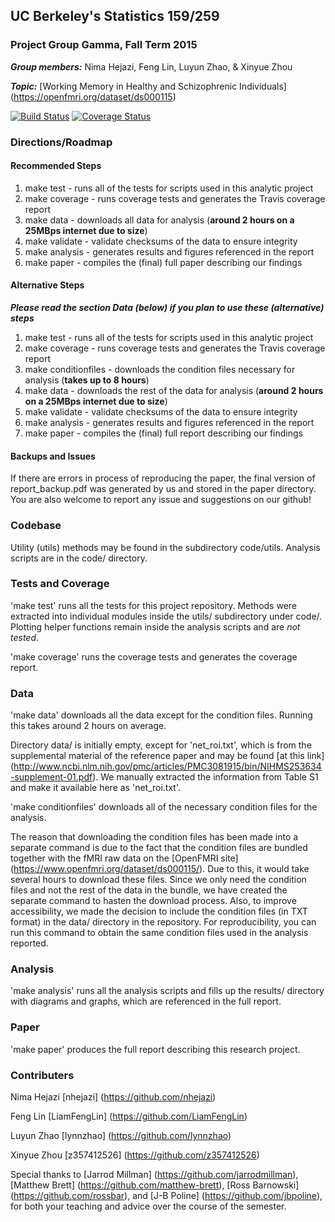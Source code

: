 ## UC Berkeley's Statistics 159/259
### Project Group Gamma, Fall Term 2015 

_**Group members:**_ Nima Hejazi, Feng Lin, Luyun Zhao, & Xinyue Zhou

_**Topic:**_ [Working Memory in Healthy and Schizophrenic Individuals] (https://openfmri.org/dataset/ds000115)

[![Build Status](https://travis-ci.org/berkeley-stat159/project-gamma.svg?branch=master)](https://travis-ci.org/berkeley-stat159/project-gamma?branch=master)
[![Coverage Status](https://coveralls.io/repos/berkeley-stat159/project-gamma/badge.svg?branch=master)](https://coveralls.io/r/berkeley-stat159/project-gamma?branch=master)

### Directions/Roadmap
#### Recommended Steps
1. make test - runs all of the tests for scripts used in this analytic project
2. make coverage - runs coverage tests and generates the Travis coverage report
3. make data - downloads all data for analysis (__around 2 hours on a 25MBps internet due to size__)
4. make validate - validate checksums of the data to ensure integrity
5. make analysis - generates results and figures referenced in the report
6. make paper - compiles the (final) full paper describing our findings

#### Alternative Steps
_**Please read the section Data (below) if you plan to use these (alternative) steps**_

1. make test - runs all of the tests for scripts used in this analytic project
2. make coverage - runs coverage tests and generates the Travis coverage report
3. make conditionfiles - downloads the condition files necessary for analysis (__takes up to 8 hours__)
4. make data - downloads the rest of the data for analysis (__around 2 hours on a 25MBps internet due to size__)
5. make validate - validate checksums of the data to ensure integrity
6. make analysis - generates results and figures referenced in the report
7. make paper - compiles the (final) full report describing our findings

#### Backups and Issues

If there are errors in process of reproducing the paper, the final version of report_backup.pdf was generated by us and stored
in the paper directory. You are also welcome to report any issue and suggestions on our github!

### Codebase 

Utility (utils) methods may be found in the subdirectory code/utils. Analysis scripts are in the code/ directory. 

### Tests and Coverage

'make test' runs all the tests for this project repository. Methods were extracted into individual modules inside the utils/ subdirectory under code/. Plotting helper functions remain inside the analysis scripts and are _not tested_.

'make coverage' runs the coverage tests and generates the coverage report.

### Data

'make data' downloads all the data except for the condition files. Running this takes around 2 hours on average. 

Directory data/ is initially empty, except for 'net_roi.txt', which is from the supplemental material of the reference paper and may be found [at this link] (http://www.ncbi.nlm.nih.gov/pmc/articles/PMC3081915/bin/NIHMS253634-supplement-01.pdf). We manually extracted the information from Table S1 and make it available here as 'net_roi.txt'.

'make conditionfiles' downloads all of the necessary condition files for the analysis.

The reason that downloading the condition files has been made into a separate command is due to the fact that the condition files are bundled together with the fMRI raw data on the [OpenFMRI site] (https://www.openfmri.org/dataset/ds000115/). Due to this, it would take several hours to download these files. Since we only need the condition files and not the rest of the data in the bundle, we have created the separate command to hasten the download process. Also, to improve accessibility, we made the decision to include the condition files (in TXT format) in the data/ directory in the repository. For reproducibility, you can run this command to obtain the same condition files used in the analysis reported.

### Analysis

'make analysis' runs all the analysis scripts and fills up the results/ directory with diagrams and graphs, which are referenced in the full report.

### Paper

'make paper' produces the full report describing this research project.


### Contributers

Nima Hejazi [nhejazi] (https://github.com/nhejazi)

Feng Lin [LiamFengLin] (https://github.com/LiamFengLin)

Luyun Zhao [lynnzhao] (https://github.com/lynnzhao)

Xinyue Zhou [z357412526] (https://github.com/z357412526)

Special thanks to [Jarrod Millman] (https://github.com/jarrodmillman), [Matthew Brett] (https://github.com/matthew-brett), [Ross Barnowski] (https://github.com/rossbar), and [J-B Poline] (https://github.com/jbpoline), for both your teaching and advice over the course of the semester.

